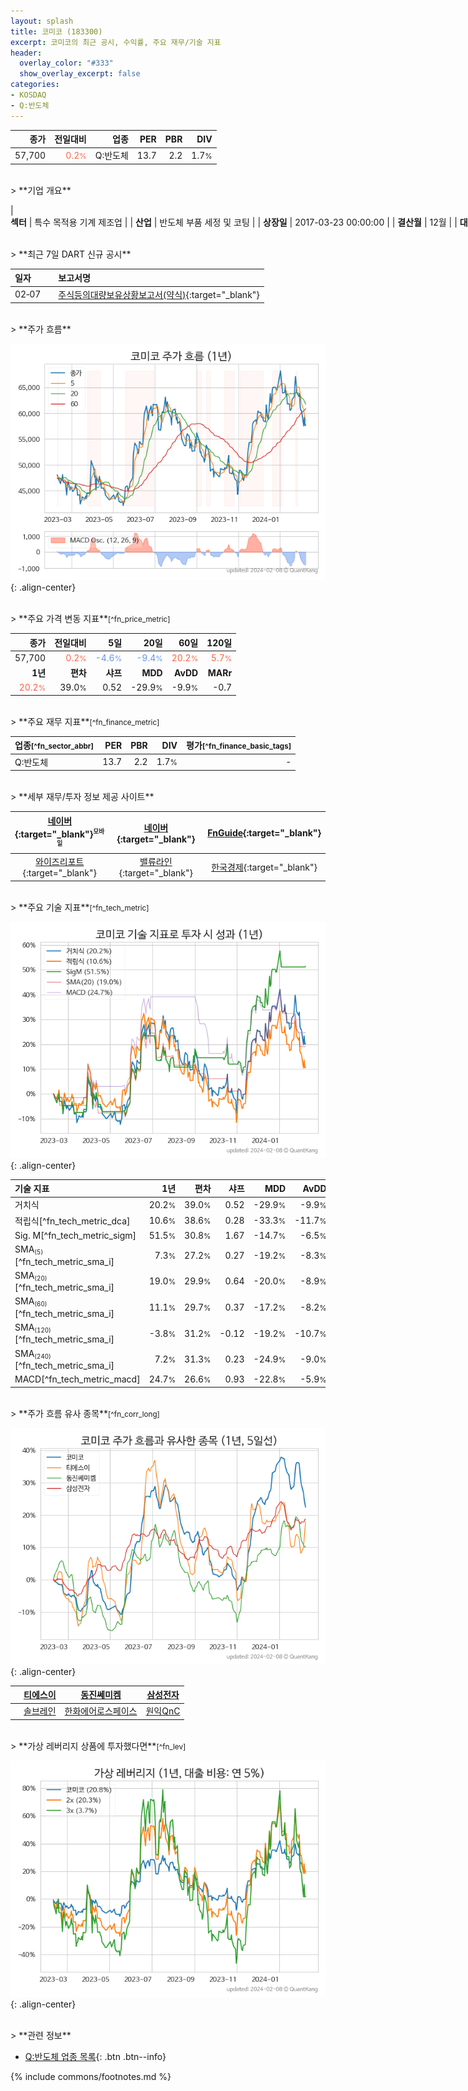 ```yaml
---
layout: splash
title: 코미코 (183300)
excerpt: 코미코의 최근 공시, 수익률, 주요 재무/기술 지표
header:
  overlay_color: "#333"
  show_overlay_excerpt: false
categories:
- KOSDAQ
- Q:반도체
---
```


| **종가** | **전일대비** | **업종** | **PER** | **PBR** | **DIV** |
| -------: | -----------: | -------: | ------: | ------: | ------: |
| 57,700 | <span style="color: tomato">0.2<small>%</small></span> | Q:반도체 | 13.7 | 2.2 | 1.7<small>%</small> |

<!-- more -->

<br>
> **기업 개요**<a id="company"></a>

| <span style="white-space:nowrap;">**섹터** | 특수 목적용 기계 제조업 |
| <span style="white-space:nowrap;">**산업** | 반도체 부품 세정 및 코팅 |
| <span style="white-space:nowrap;">**상장일** | 2017-03-23 00:00:00 |
| <span style="white-space:nowrap;">**결산월** | 12월 |
| <span style="white-space:nowrap;">**대표자** | 최용하 |
| <span style="white-space:nowrap;">**홈페이지** | http://www.komico.com |

<br>
> **최근 7일 DART 신규 공시**<a id="dart"></a>

| **일자** |      | **보고서명** |
| :------- | :--- | :----------- |
| 02&#x2011;07 | | [주식등의대량보유상황보고서(약식)](https://dart.fss.or.kr/dsaf001/main.do?rcpNo=20240207000963){:target="_blank"} |

<br>
> **주가 흐름**<a id="price"></a>

![183300](/stock/images/183300.png){: .align-center}

<br>
> **주요 가격 변동 지표**<small>[^fn_price_metric]</small>

| **종가** | **전일대비** | **5일** | **20일** | **60일** | **120일** |
| -------: | -----------: | ------: | -------: | -------: | --------: |
| 57,700 | <span style="color: tomato">0.2<small>%</small></span> | <span style="color: cornflowerblue">-4.6<small>%</small></span> | <span style="color: cornflowerblue">-9.4<small>%</small></span> | <span style="color: tomato">20.2<small>%</small></span> | <span style="color: tomato">5.7<small>%</small></span> |
| **1년** | **편차** | **샤프** | **MDD** | **AvDD** | **MARr** |
| <span style="color: tomato">20.2<small>%</small></span> | 39.0<small>%</small> | 0.52 | -29.9<small>%</small> | -9.9<small>%</small> | -0.7 |

<br>
> **주요 재무 지표**<small>[^fn_finance_metric]</small>

| **업종**<small>[^fn_sector_abbr]</small> | **PER** | **PBR** | **DIV** | **평가**<small>[^fn_finance_basic_tags]</small> |
| :--------------------------------------- | ------: | ------: | ------: | ----------------------------------------------: |
| Q:반도체 | 13.7 | 2.2 | 1.7<small>%</small> | - |

<br>
> **세부 재무/투자 정보 제공 사이트**

| [네이버](https://m.stock.naver.com/domestic/stock/183300/finance/summary){:target="_blank"}<sup><small>모바일</small></sup> | [네이버](https://finance.naver.com/item/coinfo.naver?code=183300){:target="_blank"} | [FnGuide](https://comp.fnguide.com/SVO2/ASP/SVD_Invest.asp?gicode=A183300&MenuYn=Y){:target="_blank"} |
| :---: | :---: | :---: |
| [와이즈리포트](https://comp.wisereport.co.kr/company/c1040001.aspx?cmp_cd=183300){:target="_blank"} | [밸류라인](https://www.valueline.co.kr/finance/summary/183300){:target="_blank"} | [한국경제](https://markets.hankyung.com/stock/183300/financial-summary){:target="_blank"} |

<br>
> **주요 기술 지표**<small>[^fn_tech_metric]</small>


![183300](/stock/images/183300_tech.png){: .align-center}

| **기술 지표** | **1년** | **편차** | **샤프** | **MDD** | **AvDD** |
| :------------ | ------: | -----------: | -------: | ------: | -------: |
| 거치식 | 20.2<small>%</small> | 39.0<small>%</small> | 0.52 | -29.9<small>%</small> | -9.9<small>%</small> |
| 적립식[^fn_tech_metric_dca] | 10.6<small>%</small> | 38.6<small>%</small> | 0.28 | -33.3<small>%</small> | -11.7<small>%</small> |
| Sig. M[^fn_tech_metric_sigm] | 51.5<small>%</small> | 30.8<small>%</small> | 1.67 | -14.7<small>%</small> | -6.5<small>%</small> |
| SMA<small><sub>(5)</sub></small>[^fn_tech_metric_sma_i] | 7.3<small>%</small> | 27.2<small>%</small> | 0.27 | -19.2<small>%</small> | -8.3<small>%</small> |
| SMA<small><sub>(20)</sub></small>[^fn_tech_metric_sma_i] | 19.0<small>%</small> | 29.9<small>%</small> | 0.64 | -20.0<small>%</small> | -8.9<small>%</small> |
| SMA<small><sub>(60)</sub></small>[^fn_tech_metric_sma_i] | 11.1<small>%</small> | 29.7<small>%</small> | 0.37 | -17.2<small>%</small> | -8.2<small>%</small> |
| SMA<small><sub>(120)</sub></small>[^fn_tech_metric_sma_i] | -3.8<small>%</small> | 31.2<small>%</small> | -0.12 | -19.2<small>%</small> | -10.7<small>%</small> |
| SMA<small><sub>(240)</sub></small>[^fn_tech_metric_sma_i] | 7.2<small>%</small> | 31.3<small>%</small> | 0.23 | -24.9<small>%</small> | -9.0<small>%</small> |
| MACD[^fn_tech_metric_macd] | 24.7<small>%</small> | 26.6<small>%</small> | 0.93 | -22.8<small>%</small> | -5.9<small>%</small> |

<br>
> **주가 흐름 유사 종목**<a id="corr"></a><small>[^fn_corr_long]</small>

![183300](/stock/images/183300_corr.png){: .align-center}

|       | [티에스이](/131290/) | [동진쎄미켐](/005290/) | [삼성전자](/005930/) |
| :---: | :------------------------------------: | :------------------------------------: | :------------------------------------: |
|       | [솔브레인](/357780/) | [한화에어로스페이스](/012450/) | [원익QnC](/074600/) |

<br>
> **가상 레버리지 상품에 투자했다면**<a id="2x"></a><small>[^fn_lev]</small>

![183300](/stock/images/183300_2x.png){: .align-center}

<br>
> **관련 정보**

- [Q:반도체 업종 목록](/stats/sector/kosdaq_업종_반도체_종목/){: .btn .btn--info}

{% include commons/footnotes.md %}